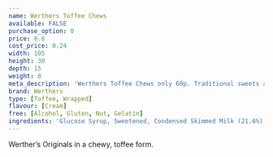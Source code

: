 ```yaml
---
name: Werthers Toffee Chews
available: FALSE
purchase_option: 0
price: 0.6
cost_price: 0.24
width: 105
height: 30
depth: 15
weight: 0
meta_description: 'Werthers Toffee Chews only 60p. Traditional sweets and more at Humbugs Confectionery Store. Specialists in satisfying your sweet tooth!'
brand: Werthers
type: [Toffee, Wrapped]
flavour: [Cream]
free: [Alcohol, Gluten, Nut, Gelatin]
ingredients: 'Glucose Syrup, Sweetened, Condensed Skimmed Milk (21.6%), Sugar, Vegetable Fat, Humectant: Sorbitol Syrup, Whey Powder, Cream (3.9%), Condensed Whey, Butter (2.5%), Salt, Cane Sugar Syrup. Emulsifier: Soya Lecithin, Flavouring'
---
```

Werther’s Originals in a chewy, toffee form.